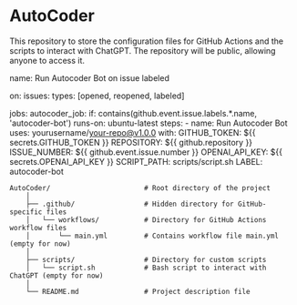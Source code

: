 # AutoCoder

This repository to store the configuration files for GitHub Actions and the scripts to interact with ChatGPT.
The repository will be public, allowing anyone to access it.

name: Run Autocoder Bot on issue labeled

on:
  issues:
    types: [opened, reopened, labeled]

jobs:
  autocoder_job:
    if: contains(github.event.issue.labels.*.name, 'autocoder-bot')
    runs-on: ubuntu-latest
    steps:
      - name: Run Autocoder Bot
        uses: yourusername/your-repo@v1.0.0
        with:
          GITHUB_TOKEN: ${{ secrets.GITHUB_TOKEN }}
          REPOSITORY: ${{ github.repository }}
          ISSUE_NUMBER: ${{ github.event.issue.number }}
          OPENAI_API_KEY: ${{ secrets.OPENAI_API_KEY }}
          SCRIPT_PATH: scripts/script.sh
          LABEL: autocoder-bot

```
AutoCoder/                       # Root directory of the project
    │
    ├── .github/                 # Hidden directory for GitHub-specific files
    │   └── workflows/           # Directory for GitHub Actions workflow files
    │       └── main.yml         # Contains workflow file main.yml (empty for now)
    │
    ├── scripts/                 # Directory for custom scripts
    │   └── script.sh            # Bash script to interact with ChatGPT (empty for now)
    │
    └── README.md                # Project description file
```
